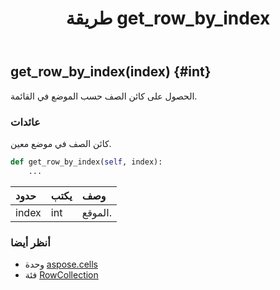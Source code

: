 ﻿---
title: طريقة get_row_by_index
second_title: Aspose.Cells for Python via .NET API المراجع
description:
type: docs
weight: 30
url: /ar/python-net/aspose.cells/rowcollection/get_row_by_index/
is_root: false
---
##  get_row_by_index(index) {#int}
الحصول على كائن الصف حسب الموضع في القائمة.


###  عائدات

كائن الصف في موضع معين.


```python
def get_row_by_index(self, index):
    ...
```


| حدود| يكتب| وصف|
| :- | :- | :- |
| index | int | الموقع.|



###  أنظر أيضا
* وحدة [aspose.cells](../../)
* فئة [RowCollection](/cells/ar/python-net/aspose.cells/rowcollection)
